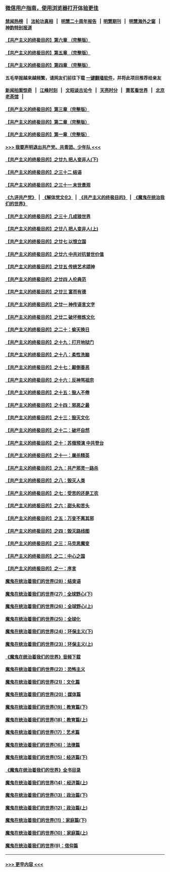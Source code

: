### [微信用户指南，使用浏览器打开体验更佳](https://github.com/gfw-breaker/banned-news1/blob/master/indexes/wechat-guide.md?t=0)
#### [禁闻热榜](热点新闻.md?t=0)  &nbsp;&nbsp;|&nbsp;&nbsp; [法轮功真相](https://github.com/gfw-breaker/truth/blob/master/README.md?t=0) &nbsp;&nbsp;|&nbsp;&nbsp; [明慧二十周年报告](https://github.com/gfw-breaker/mh-reports/blob/master/README.md?t=0) &nbsp;&nbsp;|&nbsp;&nbsp;[明慧期刊](https://github.com/gfw-breaker/mh-qikan) &nbsp;&nbsp;|&nbsp;&nbsp; [明慧海外之窗](https://github.com/gfw-breaker/mh-news/blob/master/README.md?t=0) &nbsp;&nbsp;|&nbsp;&nbsp; [神韵特别报道](https://github.com/gfw-breaker/mh-news/blob/master/shenyun.md?t=0)
#### [【共产主义的终极目的】第六章 （完整版）](../pages/nsc422/n11428913.md?t=02091322) 
#### [【共产主义的终极目的】第五章 （完整版）](../pages/nsc422/n11428912.md?t=02091322) 
#### [【共产主义的终极目的】第四章 （完整版）](../pages/nsc422/n11428907.md?t=02091322) 
#### 五毛举报越来越频繁，请网友们前往下载 [一键翻墙软件](https://github.com/gfw-breaker/ssr-accounts)，并将此项目推荐给亲友
#### [新闻拍案惊奇](https://github.com/gfw-breaker/banned-news1/blob/master/pages/link4.md) &nbsp;&nbsp;|&nbsp;&nbsp; [江峰时刻](https://github.com/gfw-breaker/banned-news1/blob/master/pages/link4.md) &nbsp;&nbsp;|&nbsp;&nbsp; [文昭谈古论今](https://github.com/gfw-breaker/banned-news1/blob/master/pages/link4.md) &nbsp;&nbsp;|&nbsp;&nbsp; [天亮时分](https://github.com/gfw-breaker/banned-news1/blob/master/pages/link4.md) &nbsp;&nbsp;|&nbsp;&nbsp; [萧茗看世界](https://github.com/gfw-breaker/banned-news1/blob/master/pages/link4.md) &nbsp;&nbsp;|&nbsp;&nbsp; [北京老茶馆](https://github.com/gfw-breaker/banned-news1/blob/master/pages/link4.md) &nbsp;&nbsp;|&nbsp;&nbsp; 
#### [【共产主义的终极目的】第三章（完整版）](../pages/nsc422/n11428848.md?t=02091322) 
#### [【共产主义的终极目的】第二章（完整版）](../pages/nsc422/n11428831.md?t=02091322) 
#### [【共产主义的终极目的】第一章（完整版）](../pages/nsc422/n11417651.md?t=02091322) 
#### [>>> 我要声明退出共产党、共青团、少年队 <<<](https://github.com/begood0513/goodnews/blob/master/quit/letter.md) 
#### [【共产主义的终极目的】之廿九 把人变非人(下)](../pages/nsc422/n11344140.md?t=02091322) 
#### [【共产主义的终极目的】之三十二 结语](../pages/nsc422/n11360535.md?t=02091322) 
#### [【共产主义的终极目的】之三十一 末世景观](../pages/nsc422/n11351129.md?t=02091322) 
#### [《九评共产党》](https://github.com/begood0513/9ping.md/blob/master/README.md) &nbsp;|&nbsp; [《解体党文化》](../../../../jtdwh.md/blob/master/README.md)  &nbsp;|&nbsp; [《共产主义的终极目的》](../../../../gczydzjmd.md/blob/master/README.md) &nbsp;|&nbsp; [《魔鬼在统治我们的世界》](../../../../mgztzwmdsj.md/blob/master/README.md) 
#### [【共产主义的终极目的】之三十 几成狼世界](../pages/nsc422/n11348280.md?t=02091322) 
#### [【共产主义的终极目的】之廿八 把人变非人(上)](../pages/nsc422/n11340492.md?t=02091322) 
#### [【共产主义的终极目的】之廿七 以恨立国](../pages/nsc422/n11336944.md?t=02091322) 
#### [【共产主义的终极目的】之廿六 中共对抗普世价值](../pages/nsc422/n11324785.md?t=02091322) 
#### [【共产主义的终极目的】之廿五 传统艺术颂神](../pages/nsc422/n11296396.md?t=02091322) 
#### [【共产主义的终极目的】之廿四 人伦典范](../pages/nsc422/n11296397.md?t=02091322) 
#### [【共产主义的终极目的】之廿三 富而有德](../pages/nsc422/n11283598.md?t=02091322) 
#### [【共产主义的终极目的】之廿一 神传语言文字](../pages/nsc422/n11263265.md?t=02091322) 
#### [【共产主义的终极目的】之廿二 破坏修炼文化](../pages/nsc422/n11245728.md?t=02091322) 
#### [【共产主义的终极目的】之二十：偷天换日](../pages/nsc422/n11238846.md?t=02091322) 
#### [【共产主义的终极目的】之十九：打开地狱门](../pages/nsc422/n11206376.md?t=02091322) 
#### [【共产主义的终极目的】之十八：柔性洗脑](../pages/nsc422/n11199994.md?t=02091322) 
#### [【共产主义的终极目的】之十七：颠倒善恶](../pages/nsc422/n11179782.md?t=02091322) 
#### [【共产主义的终极目的】之十六：反神骂祖宗](../pages/nsc422/n11166798.md?t=02091322) 
#### [【共产主义的终极目的】之十五：毁人不倦](../pages/nsc422/n11166792.md?t=02091322) 
#### [【共产主义的终极目的】之十四：邪恶之最](../pages/nsc422/n11150249.md?t=02091322) 
#### [【共产主义的终极目的】之十三：毁灭文化](../pages/nsc422/n11135227.md?t=02091322) 
#### [【共产主义的终极目的】之十二：破坏自然](../pages/nsc422/n11135214.md?t=02091322) 
#### [【共产主义的终极目的】之十：苏俄预演 中共登台](../pages/nsc422/n11118424.md?t=02091322) 
#### [【共产主义的终极目的】之十一：屠杀精英](../pages/nsc422/n11118442.md?t=02091322) 
#### [【共产主义的终极目的】之九：共产邪灵一路杀](../pages/nsc422/n11114139.md?t=02091322) 
#### [【共产主义的终极目的】之八：毁灭人类](../pages/nsc422/n11108503.md?t=02091322) 
#### [【共产主义的终极目的】之七：受苦的还是工农](../pages/nsc422/n11101809.md?t=02091322) 
#### [【共产主义的终极目的】之六：甜头和苦头](../pages/nsc422/n11096971.md?t=02091322) 
#### [【共产主义的终极目的】之五：万变不离其邪](../pages/nsc422/n11091285.md?t=02091322) 
#### [【共产主义的终极目的】之四：毁灭路线图](../pages/nsc422/n11086284.md?t=02091322) 
#### [【共产主义的终极目的】之三：马克思魔变](../pages/nsc422/n11061941.md?t=02091322) 
#### [【共产主义的终极目的】之二：中心之国](../pages/nsc422/n11047728.md?t=02091322) 
#### [【共产主义的终极目的】之一：序言](../pages/nsc422/n11086077.md?t=02091322) 
#### [魔鬼在统治着我们的世界(28)：结束语](../pages/nsc422/n10936246.md?t=02091322) 
#### [魔鬼在统治着我们的世界(27)：全球野心(下)](../pages/nsc422/n10928319.md?t=02091322) 
#### [魔鬼在统治着我们的世界(26)：全球野心(上)](../pages/nsc422/n10900318.md?t=02091322) 
#### [魔鬼在统治着我们的世界(25)：全球化](../pages/nsc422/n10788205.md?t=02091322) 
#### [魔鬼在统治着我们的世界(24)：环保主义(下)](../pages/nsc422/n10695307.md?t=02091322) 
#### [魔鬼在统治着我们的世界(23)：环保主义(上)](../pages/nsc422/n10688613.md?t=02091322) 
#### [《魔鬼在统治着我们的世界》音频下载](../pages/nsc422/n10635553.md?t=02091322) 
#### [魔鬼在统治着我们的世界(22)：恐怖主义](../pages/nsc422/n10614727.md?t=02091322) 
#### [魔鬼在统治着我们的世界(21)：文化篇](../pages/nsc422/n10597706.md?t=02091322) 
#### [魔鬼在统治着我们的世界(20)：媒体篇](../pages/nsc422/n10586579.md?t=02091322) 
#### [魔鬼在统治着我们的世界(19)：教育篇(下)](../pages/nsc422/n10564808.md?t=02091322) 
#### [魔鬼在统治着我们的世界(18)：教育篇(上)](../pages/nsc422/n10526970.md?t=02091322) 
#### [魔鬼在统治着我们的世界(17)：艺术篇](../pages/nsc422/n10499093.md?t=02091322) 
#### [魔鬼在统治着我们的世界(16)：法律篇](../pages/nsc422/n10485969.md?t=02091322) 
#### [魔鬼在统治着我们的世界(15)：经济篇(下)](../pages/nsc422/n10469975.md?t=02091322) 
#### [《魔鬼在统治着我们的世界》全书目录](../pages/nsc422/n10464261.md?t=02091322) 
#### [魔鬼在统治着我们的世界(14)：经济篇(上)](../pages/nsc422/n10457370.md?t=02091322) 
#### [魔鬼在统治着我们的世界(13)：政治篇(下)](../pages/nsc422/n10448270.md?t=02091322) 
#### [魔鬼在统治着我们的世界(12)：政治篇(上)](../pages/nsc422/n10444576.md?t=02091322) 
#### [魔鬼在统治着我们的世界(11)：家庭篇(下)](../pages/nsc422/n10440961.md?t=02091322) 
#### [魔鬼在统治着我们的世界(10)：家庭篇(上)](../pages/nsc422/n10435448.md?t=02091322) 
#### [魔鬼在统治着我们的世界(9)：信仰篇](../pages/nsc422/n10432159.md?t=02091322) 

----
#### [ >>> 更早内容 <<< ](../indexes/nsc422-earlier.md)
